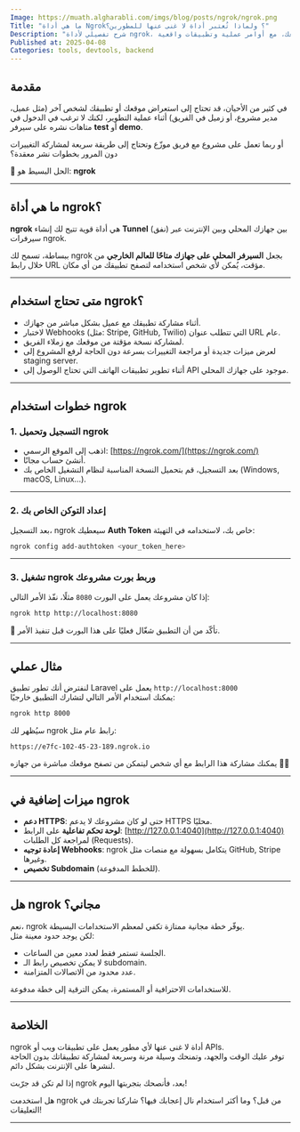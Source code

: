 ```yaml
---
Image: https://muath.algharabli.com/imgs/blog/posts/ngrok/ngrok.png
Title: "ما هي أداة Ngrok؟ ولماذا تُعتبر أداة لا غنى عنها للمطورين؟"
Description: "شرح تفصيلي لأداة ngrok، كيف تعمل، ومتى تحتاج استخدامها في مشاريعك، مع أوامر عملية وتطبيقات واقعية."
Published at: 2025-04-08
Categories: tools, devtools, backend
---
```


## مقدمة

في كثير من الأحيان، قد تحتاج إلى استعراض موقعك أو تطبيقك لشخص آخر (مثل عميل، مدير مشروع، أو زميل في الفريق) أثناء عملية التطوير، لكنك لا ترغب في الدخول في متاهات نشره على سيرفر **test** أو **demo**.

أو ربما تعمل على مشروع مع فريق موزّع وتحتاج إلى طريقة سريعة لمشاركة التغييرات دون المرور بخطوات نشر معقدة؟

🎯 الحل البسيط هو: **ngrok**

---

## ما هي أداة ngrok؟

**ngrok** هي أداة قوية تتيح لك إنشاء **Tunnel** (نفق) بين جهازك المحلي وبين الإنترنت عبر سيرفرات ngrok.

ببساطة، تسمح لك ngrok بجعل **السيرفر المحلي على جهازك متاحًا للعالم الخارجي** من خلال رابط URL مؤقت، يُمكن لأي شخص استخدامه لتصفح تطبيقك من أي مكان.

---

## متى تحتاج استخدام ngrok؟

- أثناء مشاركة تطبيقك مع عميل بشكل مباشر من جهازك.
- لاختبار Webhooks (مثل: Stripe, GitHub, Twilio) التي تتطلب عنوان URL عام.
- لمشاركة نسخة مؤقتة من موقعك مع زملاء الفريق.
- لعرض ميزات جديدة أو مراجعة التغييرات بسرعة دون الحاجة لرفع المشروع إلى staging server.
- أثناء تطوير تطبيقات الهاتف التي تحتاج الوصول إلى API موجود على جهازك المحلي.

---

## خطوات استخدام ngrok

### 1. التسجيل وتحميل ngrok

- اذهب إلى الموقع الرسمي: [https://ngrok.com/](https://ngrok.com/)
- أنشئ حساب مجانًا.
- بعد التسجيل، قم بتحميل النسخة المناسبة لنظام التشغيل الخاص بك (Windows, macOS, Linux...).

---

### 2. إعداد التوكن الخاص بك

بعد التسجيل، ngrok سيعطيك **Auth Token** خاص بك، لاستخدامه في التهيئة:
<div dir="ltr">

```bash
ngrok config add-authtoken <your_token_here>
```
</div>

---

### 3. تشغيل ngrok وربط بورت مشروعك

إذا كان مشروعك يعمل على البورت `8080` مثلًا، نفّذ الأمر التالي:
<div dir="ltr">

```bash
ngrok http http://localhost:8080
```
</div>
📌 تأكّد من أن التطبيق شغّال فعليًا على هذا البورت قبل تنفيذ الأمر.

---

## مثال عملي

لنفترض أنك تطور تطبيق Laravel يعمل على `http://localhost:8000`  
يمكنك استخدام الأمر التالي لتشارك التطبيق خارجيًا:
<div dir="ltr">

```bash
ngrok http 8000
```
</div>

سيُظهر لك ngrok رابط عام مثل:

```
https://e7fc-102-45-23-189.ngrok.io
```

يمكنك مشاركة هذا الرابط مع أي شخص ليتمكن من تصفح موقعك مباشرة من جهازه 👨‍💻

---

## ميزات إضافية في ngrok

- **دعم HTTPS**: حتى لو كان مشروعك لا يدعم HTTPS محليًا.
- **لوحة تحكم تفاعلية** على الرابط: [http://127.0.0.1:4040](http://127.0.0.1:4040) لمراجعة كل الطلبات (Requests).
- **إعادة توجيه Webhooks**: ngrok يتكامل بسهولة مع منصات مثل GitHub, Stripe وغيرها.
- **تخصيص Subdomain** (للخطط المدفوعة).

---

## هل ngrok مجاني؟

نعم، ngrok يوفّر خطة مجانية ممتازة تكفي لمعظم الاستخدامات البسيطة.  
لكن يوجد حدود معينة مثل:

- الجلسة تستمر فقط لعدد معين من الساعات.
- لا يمكن تخصيص رابط الـ subdomain.
- عدد محدود من الاتصالات المتزامنة.

للاستخدامات الاحترافية أو المستمرة، يمكن الترقية إلى خطة مدفوعة.

---

## الخلاصة

ngrok أداة لا غنى عنها لأي مطور يعمل على تطبيقات ويب أو APIs.  
توفر عليك الوقت والجهد، وتمنحك وسيلة مرنة وسريعة لمشاركة تطبيقاتك بدون الحاجة لنشرها على الإنترنت بشكل دائم.

إذا لم تكن قد جرّبت ngrok بعد، فأنصحك بتجربتها اليوم!

هل استخدمت ngrok من قبل؟ وما أكثر استخدام نال إعجابك فيها؟ شاركنا تجربتك في التعليقات!

---
